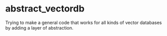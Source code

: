 # abstract_vectordb
Trying to make a general code that works for all kinds of vector databases by adding a layer of abstraction.
